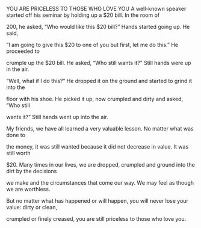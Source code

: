 


YOU ARE PRICELESS TO THOSE WHO LOVE YOU
A well-known speaker started off his seminar by holding up a $20 bill.
In the room of

200, he asked, “Who would like this $20 bill?” Hands started going up.
He said,

“I am going to give this $20 to one of you but first, let me do this.”
He proceeded to

crumple up the $20 bill. He asked, “Who still wants it?” Still hands
were up in the air.

“Well, what if I do this?” He dropped it on the ground and started to
grind it into the

floor with his shoe. He picked it up, now crumpled and dirty and asked,
“Who still

wants it?” Still hands went up into the air.

My friends, we have all learned a very valuable lesson. No matter what
was done to

the money, it was still wanted because it did not decrease in value. It
was still worth

$20. Many times in our lives, we are dropped, crumpled and ground into
the dirt by the decisions

we make and the circumstances that come our way. We may feel as though
we are worthless.

But no matter what has happened or will happen, you will never lose your
value: dirty or clean,

crumpled or finely creased, you are still priceless to those who love
you.


